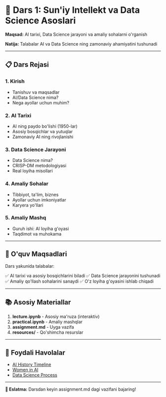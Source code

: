 # 🤖 Dars 1: Sun'iy Intellekt va Data Science Asoslari

**Maqsad:** AI tarixi, Data Science jarayoni va amaliy sohalarni o'rganish

**Natija:** Talabalar AI va Data Science ning zamonaviy ahamiyatini tushunadi

---

## 📋 Dars Rejasi

### 1. Kirish
- Tanishuv va maqsadlar
- AI/Data Science nima?
- Nega ayollar uchun muhim?

### 2. AI Tarixi
- AI ning paydo bo'lishi (1950-lar)
- Asosiy bosqichlar va yutuqlar
- Zamonaviy AI ning rivojlanishi

### 3. Data Science Jarayoni
- Data Science nima?
- CRISP-DM metodologiyasi
- Real loyiha misollari

### 4. Amaliy Sohalar
- Tibbiyot, ta'lim, biznes
- Ayollar uchun imkoniyatlar
- Karyera yo'llari

### 5. Amaliy Mashq
- Guruh ishi: AI loyiha g'oyasi
- Taqdimot va muhokama

---

## 🎯 O'quv Maqsadlari

Dars yakunida talabalar:

✅ AI tarixi va asosiy bosqichlarini biladi
✅ Data Science jarayonini tushunadi
✅ Amaliy qo'llash sohalarini sanaydi
✅ O'z loyiha g'oyasini ishlab chiqadi

---

## 📚 Asosiy Materiallar

1. **lecture.ipynb** - Asosiy ma'ruza (interaktiv)
2. **practical.ipynb** - Amaliy mashqlar
3. **assignment.md** - Uyga vazifa
4. **resources/** - Qo'shimcha resurslar

---

## 🔗 Foydali Havolalar

- [AI History Timeline](https://www.example.com)
- [Women in AI](https://www.example.com)
- [Data Science Process](https://www.example.com)

---

**📝 Eslatma:** Darsdan keyin assignment.md dagi vazifani bajaring!
